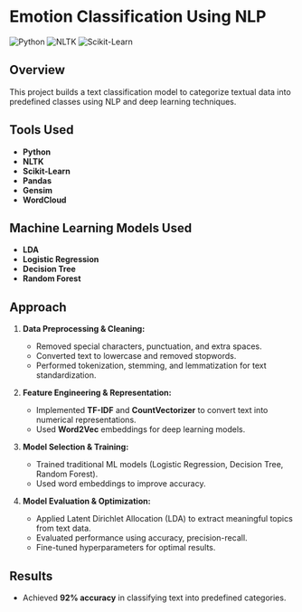 # Emotion Classification Using NLP

![Python](https://img.shields.io/badge/Python-3.8%2B-blue.svg)
![NLTK](https://img.shields.io/badge/NLTK-✔-green)
![Scikit-Learn](https://img.shields.io/badge/Scikit--Learn-✔-orange)

## Overview
This project builds a text classification model to categorize textual data into predefined classes using NLP and deep learning techniques.

## Tools Used
- **Python**
- **NLTK**
- **Scikit-Learn**
- **Pandas**
- **Gensim**
- **WordCloud**

## Machine Learning Models Used
- **LDA**
- **Logistic Regression**
- **Decision Tree**
- **Random Forest**

## Approach
1. **Data Preprocessing & Cleaning:**  
   - Removed special characters, punctuation, and extra spaces.  
   - Converted text to lowercase and removed stopwords.  
   - Performed tokenization, stemming, and lemmatization for text standardization.

2. **Feature Engineering & Representation:**  
   - Implemented **TF-IDF** and **CountVectorizer** to convert text into numerical representations.  
   - Used **Word2Vec** embeddings for deep learning models.  

3. **Model Selection & Training:**  
   - Trained traditional ML models (Logistic Regression, Decision Tree, Random Forest).   
   - Used word embeddings to improve accuracy.

4. **Model Evaluation & Optimization:**
   - Applied Latent Dirichlet Allocation (LDA) to extract meaningful topics from text data.
   - Evaluated performance using accuracy, precision-recall.  
   - Fine-tuned hyperparameters for optimal results.  

## Results
- Achieved **92% accuracy** in classifying text into predefined categories.  
